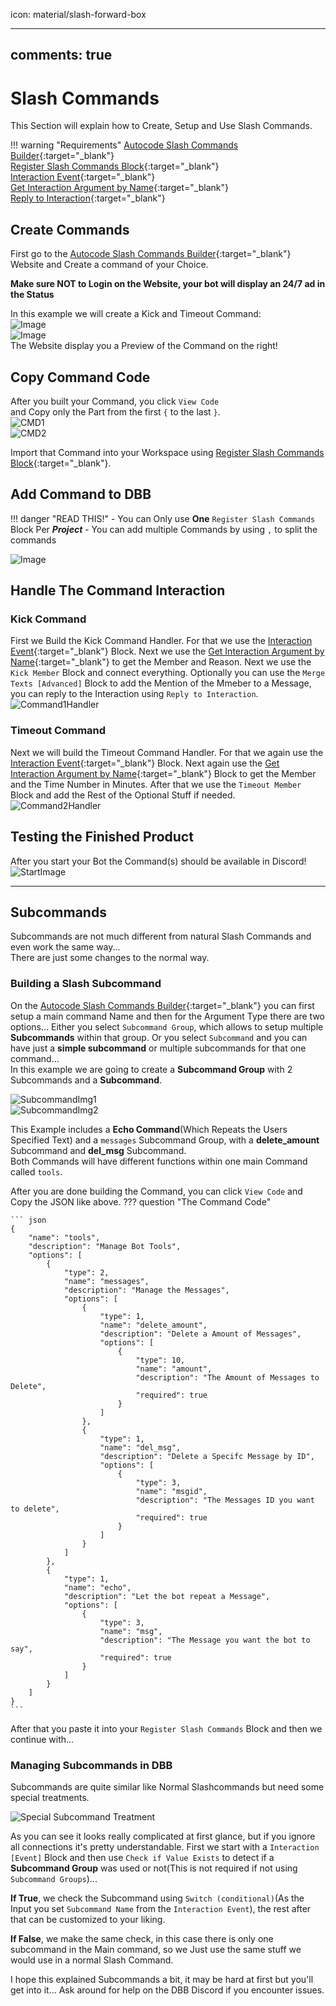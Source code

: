 icon: material/slash-forward-box

---
comments: true
---

# Slash Commands
This Section will explain how to Create, Setup and Use Slash Commands.

!!! warning "Requirements"
    [Autocode Slash Commands Builder](https://autocode.com/tools/discord/command-builder/){:target="_blank"}  
    [Register Slash Commands Block](https://blocks.dbb.software/Blocks/register_slash_commands.js){:target="_blank"}  
    [Interaction Event](https://blocks.dbb.software/Blocks/interaction_event.js){:target="_blank"}  
    [Get Interaction Argument by Name](https://blocks.dbb.software/Blocks/get_interaction_argument_by_name.js){:target="_blank"}  
    [Reply to Interaction](https://blocks.dbb.software/Blocks/reply_interaction.js){:target="_blank"}  

## Create Commands

First go to the [Autocode Slash Commands Builder](https://autocode.com/tools/discord/command-builder/){:target="_blank"} Website and Create a command of your Choice.  

**Make sure NOT to Login on the Website, your bot will display an 24/7 ad in the Status**  

In this example we will create a Kick and Timeout Command:  
![Image](https://i.imgur.com/6mKB9Rj.png)  
![Image](https://i.imgur.com/CIxv8c0.png)  
The Website display you a Preview of the Command on the right!

## Copy Command Code

After you built your Command, you click `View Code`  
and Copy only the Part from the first `{` to the last `}`.  
![CMD1](https://i.imgur.com/zYv9DvX.png)  
![CMD2](https://i.imgur.com/pv3d0gU.png)  

Import that Command into your Workspace using [Register Slash Commands Block](https://blocks.dbb.software/Blocks/register_slash_commands.js){:target="_blank"}.

## Add Command to DBB

!!! danger "READ THIS!"
    - You can Only use **One** `Register Slash Commands` Block Per **_Project_**
    - You can add multiple Commands by using `,` to split the commands

![Image](https://i.imgur.com/6PndwXh.png)

## Handle The Command Interaction

### Kick Command

First we Build the Kick Command Handler. For that we use the [Interaction Event](https://blocks.dbb.software/Blocks/interaction_event.js){:target="_blank"} Block. Next we use the [Get Interaction Argument by Name](https://blocks.dbb.software/Blocks/get_interaction_argument_by_name.js){:target="_blank"} to get the Member and Reason. Next we use the `Kick Member` Block and connect everything. Optionally you can use the `Merge Texts [Advanced]` Block to add the Mention of the Mmeber to a Message, you can reply to the Interaction using `Reply to Interaction`.
![Command1Handler](https://i.imgur.com/vgMhvHt.png)

### Timeout Command

Next we will build the Timeout Command Handler. For that we again use the [Interaction Event](https://blocks.dbb.software/Blocks/interaction_event.js){:target="_blank"} Block. Next again use the [Get Interaction Argument by Name](https://blocks.dbb.software/Blocks/get_interaction_argument_by_name.js){:target="_blank"} Block to get the Member and the Time Number in Minutes. After that we use the `Timeout Member` Block and add the Rest of the Optional Stuff if needed.
![Command2Handler](https://i.imgur.com/zOX5Avm.png)

## Testing the Finished Product

After you start your Bot the Command(s) should be available in Discord!
![StartImage](https://i.imgur.com/9SnSXOc.png)
  
***
  
## Subcommands

Subcommands are not much different from natural Slash Commands and even work the same way...  
There are just some changes to the normal way.  

### Building a Slash Subcommand

On the [Autocode Slash Commands Builder](https://autocode.com/tools/discord/command-builder/){:target="_blank"} you can first setup a main command Name and then for the Argument Type there are two options... Either you select `Subcommand Group`, which allows to setup multiple **Subcommands** within that group. Or you select `Subcommand` and you can have just a **simple subcommand** or multiple subcommands for that one command...  
In this example we are going to create a **Subcommand Group** with 2 Subcommands and a **Subcommand**.

![SubcommandImg1](https://i.imgur.com/9MCqFp5.png)  
![SubcommandImg2](https://i.imgur.com/W50wmkz.png)  

This Example includes a **Echo Command**(Which Repeats the Users Specified Text) and a `messages` Subcommand Group, with a **delete_amount** Subcommand and **del_msg** Subcommand.  
Both Commands will have different functions within one main Command called `tools`.  

After you are done building the Command, you can click `View Code` and Copy the JSON like above.
??? question "The Command Code"

    ``` json
    {
        "name": "tools",
        "description": "Manage Bot Tools",
        "options": [
            {
                "type": 2,
                "name": "messages",
                "description": "Manage the Messages",
                "options": [
                    {
                        "type": 1,
                        "name": "delete_amount",
                        "description": "Delete a Amount of Messages",
                        "options": [
                            {
                                "type": 10,
                                "name": "amount",
                                "description": "The Amount of Messages to Delete",
                                "required": true
                            }
                        ]
                    },
                    {
                        "type": 1,
                        "name": "del_msg",
                        "description": "Delete a Specifc Message by ID",
                        "options": [
                            {
                                "type": 3,
                                "name": "msgid",
                                "description": "The Messages ID you want to delete",
                                "required": true
                            }
                        ]
                    }
                ]
            },
            {
                "type": 1,
                "name": "echo",
                "description": "Let the bot repeat a Message",
                "options": [
                    {
                        "type": 3,
                        "name": "msg",
                        "description": "The Message you want the bot to say",
                        "required": true
                    }
                ]
            }
        ]
    }
    ```

After that you paste it into your `Register Slash Commands` Block and then we continue with...

### Managing Subcommands in DBB

Subcommands are quite similar like Normal Slashcommands but need some special treatments.

![Special Subcommand Treatment](https://i.imgur.com/6sxObfV.png)

As you can see it looks really complicated at first glance, but if you ignore all connections it's pretty understandable. First we start with a `Interaction [Event]` Block and then use `Check if Value Exists` to detect if a **Subcommand Group** was used or not(This is not required if not using `Subcommand Groups`)... 

**If True**, we check the Subcommand using `Switch (conditional)`(As the Input you set `Subcommand Name` from the `Interaction Event`), the rest after that can be customized to your liking.

**If False**, we make the same check, in this case there is only one subcommand in the Main command, so we Just use the same stuff we would use in a normal Slash Command.

I hope this explained Subcommands a bit, it may be hard at first but you'll get into it... Ask around for help on the DBB Discord if you encounter issues.